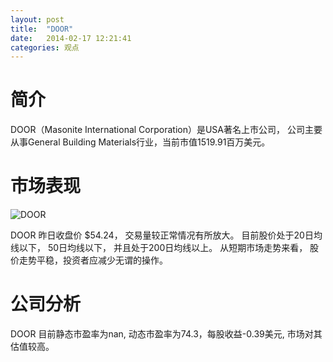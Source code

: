 ```yaml
---
layout: post
title:  "DOOR"
date:   2014-02-17 12:21:41
categories: 观点
---
```


# 简介
DOOR（Masonite International Corporation）是USA著名上市公司，
公司主要从事General Building Materials行业，当前市值1519.91百万美元。

# 市场表现

![DOOR](http://finviz.com/chart.ashx?t=DOOR&ty=c&ta=1&p=d&s=l)

DOOR 昨日收盘价 $54.24，
交易量较正常情况有所放大。
目前股价处于20日均线以下，
50日均线以下，
并且处于200日均线以上。
从短期市场走势来看，
股价走势平稳，投资者应减少无谓的操作。

# 公司分析
DOOR 目前静态市盈率为nan, 动态市盈率为74.3，每股收益-0.39美元,
市场对其估值较高。
